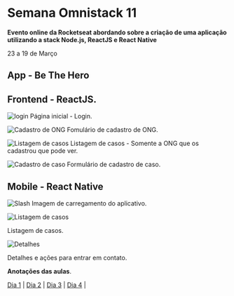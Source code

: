 # Semana Omnistack 11 
**Evento online da Rocketseat abordando sobre a criação de uma aplicação utilizando a stack Node.js, ReactJS e React Native**

23 a 19 de Março 

## App - Be The Hero

## Frontend - ReactJS.


![login](https://i.imgur.com/2oB9pdv.jpg?)
    Página inicial - Login.

![Cadastro de ONG](https://i.imgur.com/Fi4jRRa.jpg)
    Fomulário de cadastro de ONG.

![Listagem de casos](https://i.imgur.com/cFy4w4k.jpg)
Listagem de casos - Somente a ONG que os cadastrou que pode ver.

![Cadastro de caso](https://i.imgur.com/veu1DB8.jpg)
Formulário de cadastro de caso.

## Mobile - React Native

![Slash](https://i.imgur.com/IM8z50G.jpg)
Imagem de carregamento do aplicativo.

![Listagem de casos](https://i.imgur.com/GnitiVI.jpg)

Listagem de casos.

![Detalhes](https://i.imgur.com/DRuL5vd.jpg?h=500)

Detalhes e ações para entrar em contato.

**Anotações das aulas**.

[Dia 1](./anotacoes/dia1.md) | 
[Dia 2](./anotacoes/dia2.md) |
[Dia 3](./anotacoes/dia3.md) |
[Dia 4](./anotacoes/dia4.md) |
